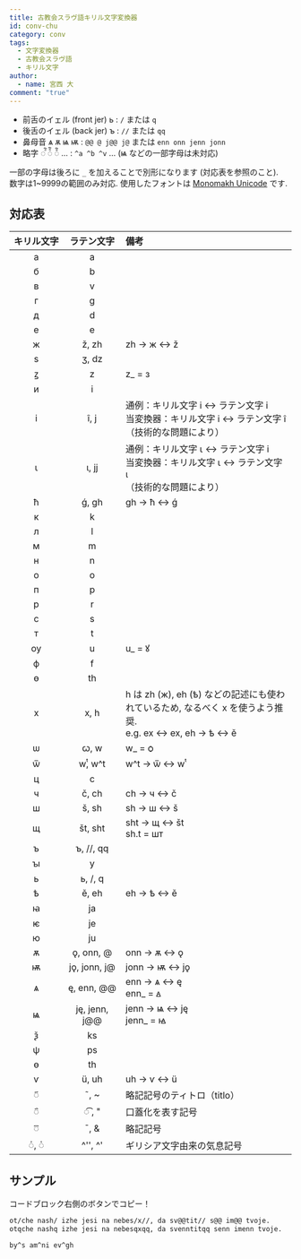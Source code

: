 ```yaml
---
title: 古教会スラヴ語キリル文字変換器
id: conv-chu
category: conv
tags:
  - 文字変換器
  - 古教会スラヴ語
  - キリル文字
author:
  - name: 宮西 大
comment: "true"
---
```

- 前舌のイェル (front jer) <span cyrs>ь</span> : `/` または `q`
- 後舌のイェル (back jer) <span cyrs>ъ</span> : `//` または `qq`
- 鼻母音 <span cyrs>ѧ ѫ ѩ ѭ</span> : `@@ @ j@@ j@` または `enn onn jenn jonn`
- 略字 <span cyrs>◌ⷶ҇  ◌ⷠ҇ ◌ⷡ҇</span> ... : `^a ^b ^v` ... (<span cyrs>ѩ</span> などの一部字母は未対応)

一部の字母は後ろに `_` を加えることで別形になります (対応表を参照のこと).  
数字は1~9999の範囲のみ対応. 使用したフォントは [Monomakh Unicode](https://sci.ponomar.net/) です.

<HLConverter src="/conv/chu.tsv" fontRight="Monomakh Unicode" />

## 対応表

| キ⁠リ⁠ル⁠文⁠字 | ラ⁠テ⁠ン⁠文⁠字 | 備考 |
| :--: | :--: | :-- |
| <span cyrs>а</span> | a |  |
| <span cyrs>б</span> | b |  |
| <span cyrs>в</span> | v |  |
| <span cyrs>г</span> | g |  |
| <span cyrs>д</span> | d |  |
| <span cyrs>е</span> | e |  |
| <span cyrs>ж</span> | ž, zh | zh → <span cyrs>ж</span> ↔ ž |
| <span cyrs>ѕ</span> | ʒ, dz |  |
| <span cyrs>ꙁ</span> | z | z_ = <span cyrs>з</span> |
| <span cyrs>и</span> | i |  |
| <span cyrs>і</span> | î, j | 通例：キリル文字 <span cyrs>і</span> ↔ ラテン文字 i <br> 当変換器：キリル文字 <span cyrs>і</span> ↔ ラテン文字 î <br> （技術的な問題により） |
| <span cyrs>ꙇ</span> | ɩ, jj | 通例：キリル文字 <span cyrs>ꙇ</span> ↔ ラテン文字 i <br> 当変換器：キリル文字 <span cyrs>ꙇ</span> ↔ ラテン文字 ɩ <br> （技術的な問題により） |
| <span cyrs>ћ</span> | ǵ, gh | gh → <span cyrs>ћ</span> ↔ ǵ |
| <span cyrs>к</span> | k |  |
| <span cyrs>л</span> | l |  |
| <span cyrs>м</span> | m |  |
| <span cyrs>н</span> | n |  |
| <span cyrs>о</span> | o |  |
| <span cyrs>п</span> | p |  |
| <span cyrs>р</span> | r |  |
| <span cyrs>с</span> | s |  |
| <span cyrs>т</span> | t |  |
| <span cyrs>ѹ</span> | u | u_ = <span cyrs>ꙋ</span> |
| <span cyrs>ф</span> | f |  |
| <span cyrs>ѳ</span> | th |  |
| <span cyrs>х</span> | x, h | h は zh (<span cyrs>ж</span>), eh (<span cyrs>ѣ</span>) などの記述にも使われているため, なるべく x を使うよう推奨. <br>e.g. ex ↔ <span cyrs>ех</span>, eh → <span cyrs>ѣ</span> ↔ ě |
| <span cyrs>ѡ</span> | ꞷ, w | w_ = <span cyrs>ѻ</span> |
| <span cyrs>ѿ</span> | wͭ, w^t | w^t → <span cyrs>ѿ</span> ↔ wͭ |
| <span cyrs>ц</span> | c |  |
| <span cyrs>ч</span> | č, ch | ch → <span cyrs>ч</span> ↔ č |
| <span cyrs>ш</span> | š, sh | sh → <span cyrs>ш</span> ↔ š |
| <span cyrs>щ</span> | št, sht | sht → <span cyrs>щ</span> ↔ št <br> sh.t = <span cyrs>шт</span> |
| <span cyrs>ъ</span> | ъ, //, qq |  |
| <span cyrs>ꙑ</span> | y |  |
| <span cyrs>ь</span> | ь, /, q |  |
| <span cyrs>ѣ</span> | ě, eh | eh → <span cyrs>ѣ</span> ↔ ě |
| <span cyrs>ꙗ</span> | ja |  |
| <span cyrs>ѥ</span> | je |  |
| <span cyrs>ю</span> | ju |  |
| <span cyrs>ѫ</span> | ǫ, onn, @ | onn → <span cyrs>ѫ</span> ↔ ǫ |
| <span cyrs>ѭ</span> | jǫ, jonn, j@ | jonn → <span cyrs>ѭ</span> ↔ jǫ |
| <span cyrs>ѧ</span> | ę, enn, @@ | enn → <span cyrs>ѧ</span> ↔ ę<br>enn_ = <span cyrs>ꙙ</span> |
| <span cyrs>ѩ</span> | ję, jenn, j@@ | jenn → <span cyrs>ѩ</span> ↔ ję<br>jenn_ = <span cyrs>ꙝ</span> |
| <span cyrs>ѯ</span> | ks |  |
| <span cyrs>ѱ</span> | ps |  |
| <span cyrs>ѳ</span> | th |  |
| <span cyrs>ѵ</span> | ü, uh | uh → <span cyrs>ѵ</span> ↔ ü |
| <span cyrs>◌҃</span> | ˜, ~ | 略記記号のティトロ（titlo） |
| <span cyrs>◌҄</span> | ◌͡&nbsp;, " | 口蓋化を表す記号 |
| <span cyrs>◌꙯</span> | ¯, & | 略記記号 |
| <span cyrs>◌҆, ◌҅</span> | ^'', ^' | ギリシア文字由来の気息記号 |

## サンプル

コードブロック右側のボタンでコピー！

```txt
ot/che nash/ izhe jesi na nebes/x//, da sv@@tit// s@@ im@@ tvoje.
otqche nashq izhe jesi na nebesqxqq, da svenntitqq senn imenn tvoje.
```

```txt
by^s am^ni ev^gh
```
